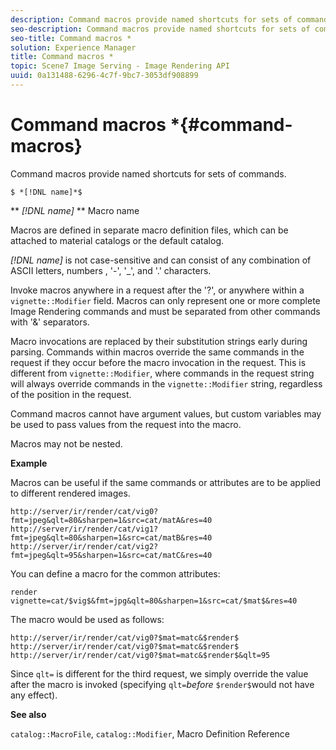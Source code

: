 ```yaml
---
description: Command macros provide named shortcuts for sets of commands.
seo-description: Command macros provide named shortcuts for sets of commands.
seo-title: Command macros *
solution: Experience Manager
title: Command macros *
topic: Scene7 Image Serving - Image Rendering API
uuid: 0a131488-6296-4c7f-9bc7-3053df908899
---
```


# Command macros *{#command-macros}

Command macros provide named shortcuts for sets of commands.

 `$ *[!DNL name]*$`

** *[!DNL name]* ** Macro name

Macros are defined in separate macro definition files, which can be attached to material catalogs or the default catalog.

*[!DNL name]* is not case-sensitive and can consist of any combination of ASCII letters, numbers , '-', '_', and '.' characters.

Invoke macros anywhere in a request after the '?', or anywhere within a `vignette::Modifier` field. Macros can only represent one or more complete Image Rendering commands and must be separated from other commands with '&' separators.

Macro invocations are replaced by their substitution strings early during parsing. Commands within macros override the same commands in the request if they occur before the macro invocation in the request. This is different from `vignette::Modifier`, where commands in the request string will always override commands in the `vignette::Modifier` string, regardless of the position in the request.

Command macros cannot have argument values, but custom variables may be used to pass values from the request into the macro.

Macros may not be nested.

**Example**

Macros can be useful if the same commands or attributes are to be applied to different rendered images.

`http://server/ir/render/cat/vig0?fmt=jpeg&qlt=80&sharpen=1&src=cat/matA&res=40 http://server/ir/render/cat/vig1?fmt=jpeg&qlt=80&sharpen=1&src=cat/matB&res=40 http://server/ir/render/cat/vig2?fmt=jpeg&qlt=95&sharpen=1&src=cat/matC&res=40`

You can define a macro for the common attributes:

`render vignette=cat/$vig$&fmt=jpg&qlt=80&sharpen=1&src=cat/$mat$&res=40`

The macro would be used as follows:

`http://server/ir/render/cat/vig0?$mat=matc&$render$ http://server/ir/render/cat/vig0?$mat=matc&$render$ http://server/ir/render/cat/vig0?$mat=matc&$render$&qlt=95`

Since `qlt=` is different for the third request, we simply override the value after the macro is invoked (specifying `qlt=`*before* `$render$`would not have any effect).

**See also**

`catalog::MacroFile`, `catalog::Modifier`, Macro Definition Reference

<a id="section_297B7FCB285F4891AA76DF8393089931"></a>

